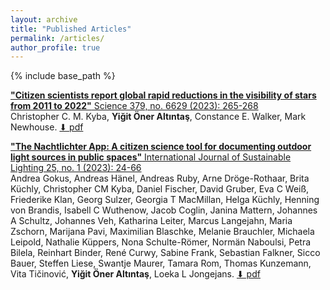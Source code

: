 ```yaml
---
layout: archive
title: "Published Articles"
permalink: /articles/
author_profile: true
---
```



{% include base_path %}

[**"Citizen scientists report global rapid reductions in the visibility of stars from 2011 to 2022"** Science 379, no. 6629 (2023): 265-268](https://doi.org/10.1126/science.abq7781) <br/>
Christopher C. M. Kyba, **Yiğit Öner Altıntaş**, Constance E. Walker, Mark  Newhouse. [⬇︎ pdf](../files/science.abq7781.pdf)<br/>

[**"The Nachtlichter App: A citizen science tool for documenting outdoor light sources in public spaces"** International Journal of Sustainable Lighting 25, no. 1 (2023): 24-66](https://doi.org/10.26607/ijsl.v25i1.133) <br/>
Andrea Gokus, Andreas Hänel, Andreas Ruby, Arne Dröge-Rothaar, Brita Küchly, Christopher CM Kyba, Daniel Fischer, David Gruber, Eva C Weiß, Friederike Klan, Georg Sulzer, Georgia T MacMillan, Helga Küchly, Henning von Brandis, Isabell C Wuthenow, Jacob Coglin, Janina Mattern, Johannes A Schultz, Johannes Veh, Katharina Leiter, Marcus Langejahn, Maria Zschorn, Marijana Pavi, Maximilian Blaschke, Melanie Brauchler, Michaela Leipold, Nathalie Küppers, Nona Schulte-Römer, Normän Naboulsi, Petra Bilela, Reinhart Binder, René Curwy, Sabine Frank, Sebastian Falkner, Sicco Bauer, Steffen Liese, Swantje Maurer, Tamara Rom, Thomas Kunzemann, Vita Tičinović, **Yiğit Öner Altıntaş**, Loeka L Jongejans. [⬇︎ pdf](../files/ijsl.v25i1.133.pdf)<br/>


